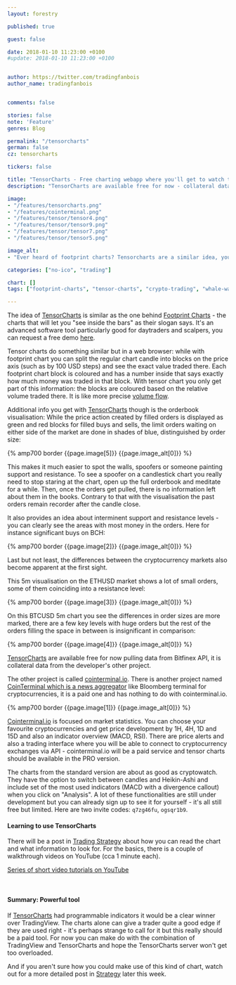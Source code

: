 ```yaml
---
layout: forestry

published: true

guest: false

date: 2018-01-10 11:23:00 +0100
#update: 2018-01-10 11:23:00 +0100


author: https://twitter.com/tradingfanbois
author_name: tradingfanbois


comments: false

stories: false
note: 'Feature'
genres: Blog

permalink: "/tensorcharts"
german: false
cz: tensorcharts

tickers: false

title: "TensorCharts - Free charting webapp where you'll get to watch the whales"
description: "TensorCharts are available free for now - collateral data from the developer's other project."

image:
- "/features/tensorcharts.png"
- "/features/cointerminal.png"
- "/features/tensor/tensor4.png"
- "/features/tensor/tensor9.png"
- "/features/tensor/tensor7.png"
- "/features/tensor/tensor5.png"

image_alt:
- "Ever heard of footprint charts? Tensorcharts are a similar idea, you will surprised how much information you can get from a single glance at the chart."

categories: ["no-ico", "trading"]

chart: []
tags: ["footprint-charts", "tensor-charts", "crypto-trading", "whale-watching", "altcoin-trading"]

---
```


The idea of [TensorCharts](https://tensorcharts.com/) is similar as the one behind [Footprint Charts](https://footprintchart.com/) - the charts that will let you "see inside the bars" as their slogan says. It's an advanced software tool particularly good for daytraders and scalpers, you can request a free demo [here](https://marketdelta.com/solutions/footprint-charts/).

Tensor charts do something similar but in a web browser: while with footprint chart you can split the regular chart candle into blocks on the price axis (such as by 100 USD steps) and see the exact value traded there. Each footprint chart block is coloured and has a number inside that says exactly how much money was traded in that block. With tensor chart you only get part of this information: the blocks are coloured based on the relative volume traded there. It is like more precise [volume flow](https://www.tradingview.com/script/EHTKtnIt-ST-Volume-Flow-v6/).

Additional info you get with [TensorCharts](https://tensorcharts.com/) though is the orderbook visualisation: While the price action created by filled orders is displayed as green and red blocks for filled buys and sells, the limit orders waiting on either side of the market are done in shades of blue, distinguished by order size:

{% amp700 border {{page.image[5]}} {{page.image_alt[0]}} %}


This makes it much easier to spot the walls, spoofers or someone painting support and resistance. To see a spoofer on a candlestick chart you really need to stop staring at the chart, open up the full orderbook and meditate for a while. Then, once the orders get pulled, there is no information left about them in the books. Contrary to that with the visualisation the past orders remain recorder after the candle close.

It also provides an idea about interminent support and resistance levels - you can clearly see the areas with most money in the orders. Here for instance significant buys on BCH:

{% amp700 border {{page.image[2]}} {{page.image_alt[0]}} %}

Last but not least, the differences between the cryptocurrency markets also become apparent at the first sight.

This 5m visualisation on the ETHUSD market shows a lot of small orders, some of them coinciding into a resistance level:

{% amp700 border {{page.image[3]}} {{page.image_alt[0]}} %}

On this BTCUSD 5m chart you see the differences in order sizes are more marked, there are a few key levels with huge orders but the rest of the orders filling the space in between is insignificant in comparison:

{% amp700 border {{page.image[4]}} {{page.image_alt[0]}} %}


[TensorCharts](https://tensorcharts.com/) are available free for now pulling data from Bitfinex API, it is collateral data from the developer's other project.

The other project is called [cointerminal.io](https://cointerminal.io/). There is another project named [CoinTerminal which is a news aggregator](https://site.cointerminal.co/) like Bloomberg terminal for cryptocurrencies, it is a paid one and has nothing to do with cointerminal.io.

{% amp700 border {{page.image[1]}} {{page.image_alt[0]}} %}

[Cointerminal.io](https://cointerminal.io/) is focused on market statistics. You can choose your favourite cryptocurrencies and get price development by 1H, 4H, 1D and 15D and also an indicator overview (MACD, RSI). There are price alerts and also a trading interface where you will be able to connect to cryptocurrency exchanges via API - cointerminal.io will be a paid service and tensor charts should be available in the PRO version.

The charts from the standard version are about as good as cryptowatch. They have the option to switch between candles and Heikin-Ashi and include set of the most used indicators (MACD with a divergence callout) when you click on "Analysis". A lot of these functionalities are still under development but you can already sign up to see it for yourself - it's all still free but limited. Here are two invite codes: `q7zg46fu`, `ogsqr1b9`.



#### Learning to use TensorCharts

There will be a post in [Trading Strategy](/strategy/) about how you can read the chart and what information to look for. For the basics, there is a couple of walkthrough videos on YouTube (cca 1 minute each).

[Series of short video tutorials on YouTube](https://www.youtube.com/watch?v=YZCUMtV8rBU&list=PLV2igM-bP06wcjn5J2Msu9nI3VYhvhu6T)


<amp-youtube
       data-videoid="YZCUMtV8rBU"
       layout="responsive"
       width="700" height="360">
</amp-youtube>

<p>&nbsp;</p>


#### Summary: Powerful tool

If [TensorCharts](https://tensorcharts.com/) had programmable indicators it would be a clear winner over TradingView. The charts alone can give a trader quite a good edge if they are used right - it's perhaps strange to call for it but this really should be a paid tool. For now you can make do with the combination of TradingView and TensorCharts and hope the TensorCharts server won't get too overloaded.

And if you aren't sure how you could make use of this kind of chart, watch out for a more detailed post in [Strategy](/strategy/) later this week.
